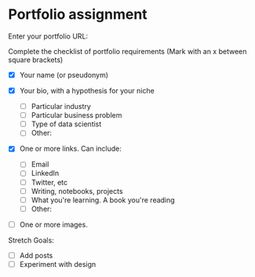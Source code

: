# Portfolio assignment

Enter your portfolio URL:


Complete the checklist of portfolio requirements
(Mark with an x between square brackets)

- [x] Your name (or pseudonym)
- [x] Your bio, with a hypothesis for your niche
    - [ ] Particular industry
    - [ ] Particular business problem
    - [ ] Type of data scientist
    - [ ] Other: 
- [x] One or more links. Can include:
    - [ ] Email
    - [ ] LinkedIn
    - [ ] Twitter, etc
    - [ ] Writing, notebooks, projects
    - [ ] What you're learning. A book you're reading
    - [ ] Other:
- [ ] One or more images.
    
    
Stretch Goals:

- [ ] Add posts
- [ ] Experiment with design
